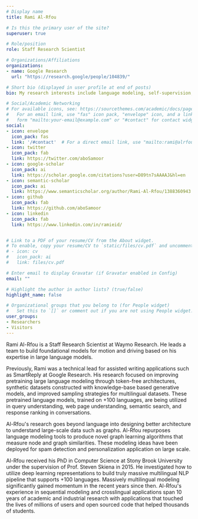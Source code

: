 ```yaml
---
# Display name
title: Rami Al-Rfou

# Is this the primary user of the site?
superuser: true

# Role/position
role: Staff Research Scientist

# Organizations/Affiliations
organizations:
- name: Google Research
  url: "https://research.google/people/104839/"

# Short bio (displayed in user profile at end of posts)
bio: My research interests include language modeling, self-supervision, sequetial modeling, and graph neural networks.

# Social/Academic Networking
# For available icons, see: https://sourcethemes.com/academic/docs/page-builder/#icons
#   For an email link, use "fas" icon pack, "envelope" icon, and a link in the
#   form "mailto:your-email@example.com" or "#contact" for contact widget.
social:
- icon: envelope
  icon_pack: fas
  link: '/#contact'  # For a direct email link, use "mailto:rami@alrfou.com".
- icon: twitter
  icon_pack: fab
  link: https://twitter.com/aboSamoor
- icon: google-scholar
  icon_pack: ai
  link: https://scholar.google.com/citations?user=D89tn7sAAAAJ&hl=en
- icon: semantic-scholar
  icon_pack: ai
  link: https://www.semanticscholar.org/author/Rami-Al-Rfou/1388360943
- icon: github
  icon_pack: fab
  link: https://github.com/aboSamoor
- icon: linkedin
  icon_pack: fab
  link: https://www.linkedin.com/in/ramieid/


# Link to a PDF of your resume/CV from the About widget.
# To enable, copy your resume/CV to `static/files/cv.pdf` and uncomment the lines below.
# - icon: cv
#   icon_pack: ai
#   link: files/cv.pdf

# Enter email to display Gravatar (if Gravatar enabled in Config)
email: ""

# Highlight the author in author lists? (true/false)
highlight_name: false

# Organizational groups that you belong to (for People widget)
#   Set this to `[]` or comment out if you are not using People widget.
user_groups:
- Researchers
- Visitors
---
```


Rami Al-Rfou is a Staff Research Scientist at Waymo Research.
He leads a team to build foundational models for motion and driving based on his expertise in large language models.

Previously, Rami was a technical lead for assisted writing applications such as SmartReply at Google Research.
His research focused on improving pretraining large language modeling through token-free architectures, synthetic datasets constructed with knowledge-base based generative models, and improved sampling strategies for multilingual datasets.
These pretrained language models, trained on +100 languages, are being utilized in query understanding, web page understanding, semantic search, and response ranking in conversations.

Al-Rfou's research goes beyond language into designing better architecture to understand large-scale data such as graphs.
Al-Rfou repurposes language modeling tools to produce novel graph learning algorithms that measure node and graph similarities.
These modeling ideas have been deployed for spam detection and personalization application on large scale.

Al-Rfou received his PhD in Computer Science at Stony Brook University under the supervision of Prof. Steven Skiena in 2015.
He investigated how to utilize deep learning representations to build truly massive multilingual NLP pipeline that supports +100 languages.
Massively multilingual modeling significantly gained momentum in the recent years since then.
Al-Rfou's experience in sequential modeling and crosslingual applications span 10 years of academic and industrial research with applications that touched the lives of millions of users and open sourced code that helped thousands of students.
